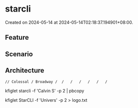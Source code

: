 # starcli

Created on 2024-05-14 at 2024-05-14T02:18:37.194901+08:00.

## Feature

## Scenario

## Architecture


	// Colossal / Broadway /  /   /   /   /   /   /
	
kfiglet starcli -f 'Calvin S' -p 2 | pbcopy
	
kfiglet StarCLI -f 'Univers' -p 2 > logo.txt

